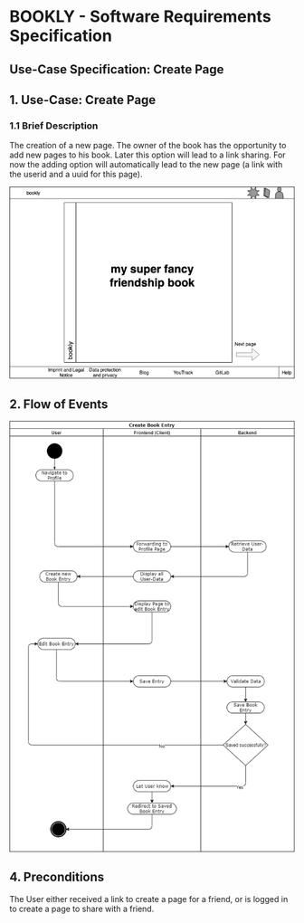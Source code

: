 # BOOKLY - Software Requirements Specification
## Use-Case Specification: Create Page

## 1. Use-Case: Create Page

### 1.1 Brief Description

The creation of a new page. The owner of the book has the opportunity to add new pages to his
book. Later this option will lead to a link sharing. For now the adding option will automatically
lead to the new page (a link with the userid and a uuid for this page).

![Friendship Book Cover](cover.png "Friendship Book Cover")

## 2. Flow of Events

![Create Book Entry](Create_Book_Entry.png "Create Book Entry")


## 4. Preconditions

The User either received a link to create a page for a friend, or is logged in to create a page to share with a friend.
